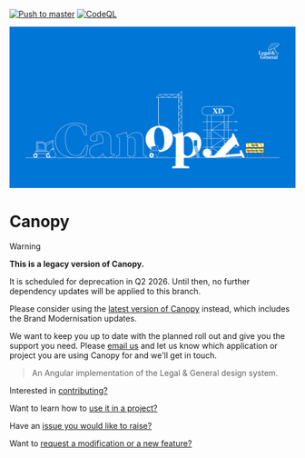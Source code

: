 [![Push to master](https://github.com/Legal-and-General/canopy/actions/workflows/master_push.yml/badge.svg)](https://github.com/Legal-and-General/canopy/actions/workflows/master_push.yml)
[![CodeQL](https://github.com/Legal-and-General/canopy/actions/workflows/codeql_analysis.yml/badge.svg?branch=master)](https://github.com/Legal-and-General/canopy/actions/workflows/codeql_analysis.yml)

![Canopy graphic](./assets/canopy-hero.png)

# Canopy

> [!WARNING]
> **This is a legacy version of Canopy.**
>
> It is scheduled for deprecation in Q2 2026. Until then, no further dependency updates will be applied to this branch.
>
> Please consider using the [latest version of Canopy](https://github.com/Legal-and-General/canopy) instead, which includes the Brand Modernisation updates.
>
> We want to keep you up to date with the planned roll out and give you the support you need. Please [email us](mailto:CanopyDesignSystem@landg.com?subject=Tell%20me%20about%20Canopy%20updates%20(GH%20Legacy)) and let us know which application or project you are using Canopy for and we'll get in touch.

> An Angular implementation of the Legal & General design system.

Interested in [contributing?](docs/CONTRIBUTING.md)

Want to learn how to [use it in a project?](docs/USAGE.md)

Have an [issue you would like to raise?](../../issues)

Want to [request a modification or a new feature?](../../discussions)
